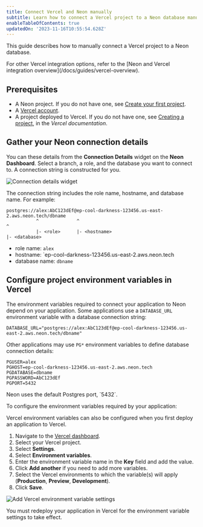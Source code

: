 ```yaml
---
title: Connect Vercel and Neon manually
subtitle: Learn how to connect a Vercel project to a Neon database manually
enableTableOfContents: true
updatedOn: '2023-11-16T10:55:54.628Z'
---
```


This guide describes how to manually connect a Vercel project to a Neon database.

<Admonition type="note">
For other Vercel integration options, refer to the [Neon and Vercel integration overview](/docs/guides/vercel-overview).
</Admonition>

## Prerequisites

- A Neon project. If you do not have one, see [Create your first project](/docs/get-started-with-neon/setting-up-a-project).
- A [Vercel account](https://vercel.com).
- A project deployed to Vercel. If you do not have one, see [Creating a project](https://vercel.com/docs/concepts/projects/overview#creating-a-project), in the _Vercel documentation_.

## Gather your Neon connection details

You can these details from the **Connection Details** widget on the **Neon Dashboard**. Select a branch, a role, and the database you want to connect to. A connection string is constructed for you.

![Connection details widget](/docs/connect/connection_details.png)

The connection string includes the role name, hostname, and database name. For example:

```text
postgres://alex:AbC123dEf@ep-cool-darkness-123456.us-east-2.aws.neon.tech/dbname
           ^              ^                                               ^
           |- <role>      |- <hostname>                                   |- <database>
```

- role name: `alex`
- hostname: `ep-cool-darkness-123456.us-east-2.aws.neon.tech
- database name: `dbname`

## Configure project environment variables in Vercel

The environment variables required to connect your application to Neon depend on your application. Some applications use a `DATABASE_URL` environment variable with a database connection string:

```text
DATABASE_URL="postgres://alex:AbC123dEf@ep-cool-darkness-123456.us-east-2.aws.neon.tech/dbname"
```

Other applications may use `PG*` environment variables to define database connection details:

```text
PGUSER=alex
PGHOST=ep-cool-darkness-123456.us-east-2.aws.neon.tech
PGDATABASE=dbname
PGPASSWORD=AbC123dEf
PGPORT=5432
```

<Admonition type="note">
Neon uses the default Postgres port, `5432`.
</Admonition>

To configure the environment variables required by your application:

<Admonition type="note">
Vercel environment variables can also be configured when you first deploy an application to Vercel.
</Admonition>

1. Navigate to the [Vercel dashboard](https://vercel.com/).
1. Select your Vercel project.
1. Select **Settings**.
1. Select **Environment variables**.
1. Enter the environment variable name in the **Key** field and add the value.
1. Click **Add another** if you need to add more variables.
1. Select the Vercel environments to which the variable(s) will apply (**Production**, **Preview**, **Development**).
1. Click **Save**.

![Add Vercel environment variable settings](/docs/guides/vercel_env_settings.png)

You must redeploy your application in Vercel for the environment variable settings to take effect.

<NeedHelp/>
